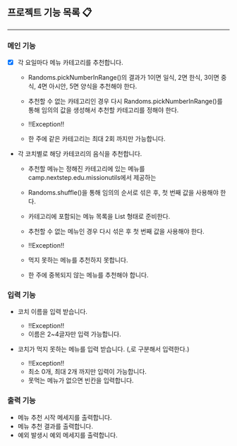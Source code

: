 ## 프로젝트 기능 목록 📋

---

### 메인 기능

- [x] 각 요일마다 메뉴 카테고리를 추천합니다.
  - Randoms.pickNumberInRange()의 결과가 1이면 일식, 2면 한식, 3이면 중식, 4면 아시안, 5면 양식을 추천해야 한다.
  - 추천할 수 없는 카테고리인 경우 다시 Randoms.pickNumberInRange()를 통해 임의의 값을 생성해서 추천할 카테고리를 정해야 한다.


  - !!Exception!!
  - 한 주에 같은 카테고리는 최대 2회 까지만 가능합니다.


- 각 코치별로 해당 카테코리의 음식을 추천합니다.
  - 추천할 메뉴는 정해진 카테고리에 있는 메뉴를 camp.nextstep.edu.missionutils에서 제공하는 
  - Randoms.shuffle()을 통해 임의의 순서로 섞은 후, 첫 번째 값을 사용해야 한다.
  - 카테고리에 포함되는 메뉴 목록을 List<String> 형태로 준비한다.
  - 추천할 수 없는 메뉴인 경우 다시 섞은 후 첫 번째 값을 사용해야 한다.
 

  - !!Exception!!
  - 먹지 못하는 메뉴를 추천하지 못합니다.
  - 한 주에 중복되지 않는 메뉴를 추천해야 합니다.

###  입력 기능

- 코치 이름을 입력 받습니다.
  - !!Exception!!
  - 이름은 2~4글자만 입력 가능합니다.


- 코치가 먹지 못하는 메뉴를 입력 받습니다. (,로 구분해서 입력한다.)
  - !!Exception!!
  - 최소 0개, 최대 2개 까지만 입력이 가능합니다.
  - 못먹는 메뉴가 없으면 빈칸을 입력합니다.

### 출력 기능

- 메뉴 추천 시작 메세지를 출력합니다.
- 메뉴 추천 결과를 출력합니다.
- 예외 발생시 예외 메세지를 출력합니다.